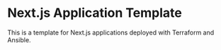 # Next.js Application Template

This is a template for Next.js applications deployed with Terraform and Ansible.